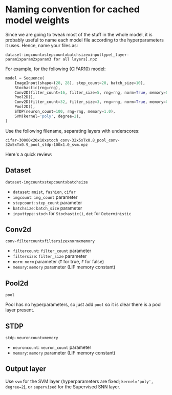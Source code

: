 # Naming convention for cached model weights

Since we are going to tweak most of the stuff in the whole model, it is probably useful to name each model file according to the hyperparameters it uses. Hence, name your files as:

```plain
dataset-imgcountxstepcountxbatchsizexinputtype[_layer-param1xparam2xparam3 for all layers].npz
```

For example, for the following (CIFAR10) model:

```python
model = Sequence(
    ImageInput(shape=(28, 28), step_count=20, batch_size=10),
    Stochastic(rng=rng),
    Conv2D(filter_count=16, filter_size=5, rng=rng, norm=True, memory=0.8),
    Pool2D(),
    Conv2D(filter_count=32, filter_size=3, rng=rng, norm=True, memory=0.9),
    Pool2D(),
    STDP(neuron_count=100, rng=rng, memory=1.0),
    SVM(kernel='poly', degree=2),
)
```

Use the following filename, separating layers with underscores:

```plain
cifar-30000x20x10xstoch_conv-32x5xTx0.8_pool_conv-32x5xTx0.9_pool_stdp-100x1.0_svm.npz
```

Here's a quick review:

## Dataset

```dataset-imgcountxstepcountxbatchsize```

- `dataset`: `mnist`, `fashion`, `cifar`
- `imgcount`: `img_count` parameter
- `stepcount`: `step_count` parameter
- `batchsize`: `batch_size` parameter
- `inputtype`: `stoch` for `Stochastic()`, `det` for `Deterministic`

## Conv2d

```plain
conv-filtercountxfiltersizexnormxmemory
```

- `filtercount`: `filter_count` parameter
- `filtersize`: `filter_size` parameter
- `norm`: `norm` parameter (`T` for true, `F` for false)
- `memory`: `memory` parameter (LIF memory constant)

## Pool2d

```plain
pool
```

Pool has no hyperparameters, so just add `pool` so it is clear there is a pool layer present.

## STDP

```plain
stdp-neuroncountxmemory
```

- `neuroncount`: `neuron_count` parameter
- `memory`: `memory` parameter (LIF memory constant)

## Output layer

Use `svm` for the SVM layer (hyperparameters are fixed; `kernel='poly', degree=2`), or `supervised` for the Supervised SNN layer.
